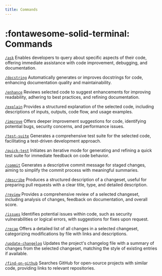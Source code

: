```yaml
---
title: Commands
---
```


# :fontawesome-solid-terminal: Commands

[`/ask`](./ask.md)
Enables developers to query about specific aspects of their code, offering immediate assistance with code improvement, debugging, and documentation.

[`/docstring`](./docstring.md)
Automatically generates or improves docstrings for code, enhancing documentation quality and maintainability.

[`/enhance`](./enhance.md)
Reviews selected code to suggest enhancements for improving readability, adhering to best practices, and refining documentation.

[`/explain`](./explain.md)
Provides a structured explanation of the selected code, including descriptions of inputs, outputs, code flow, and usage examples.

[`/improve`](./improve.md)
Offers deeper improvement suggestions for code, identifying potential bugs, security concerns, and performance issues.

[`/test-suite`](./test-suite.md)
Generates a comprehensive test suite for the selected code, facilitating a test-driven development approach.

[`/quick-test`](./quick-test.md)
Initiates an iterative mode for generating and refining a quick test suite for immediate feedback on code behavior.

[`/commit`](./commit.md)
Generates a descriptive commit message for staged changes, aiming to simplify the commit process with meaningful summaries.

[`/describe`](./describe.md)
Produces a structured description of a changeset, useful for preparing pull requests with a clear title, type, and detailed description.

[`/review`](./review.md)
Provides a comprehensive review of a selected changeset, including analysis of changes, feedback on documentation, and overall score.

[`/issues`](./issues.md)
Identifies potential issues within code, such as security vulnerabilities or logical errors, with suggestions for fixes upon request.

[`/recap`](./recap.md)
Offers a detailed list of all changes in a selected changeset, categorizing modifications by file with links and descriptions.

[`/update-changelog`](./update-changelog.md)
Updates the project's changelog file with a summary of changes from the selected changeset, matching the style of existing entries if available.

[`/find-on-github`](./find-on-github.md)
Searches GitHub for open-source projects with similar code, providing links to relevant repositories.
